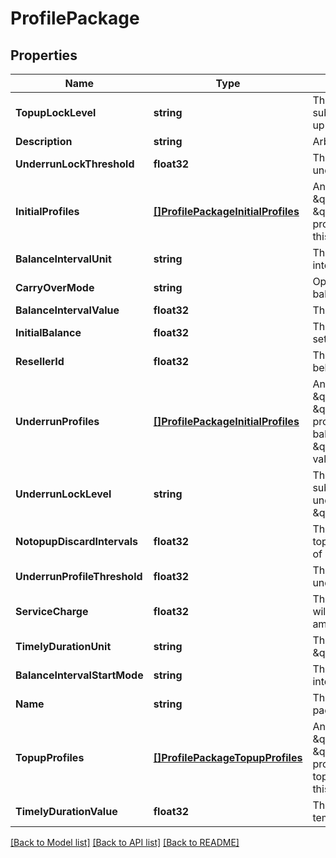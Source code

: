 # ProfilePackage

## Properties

Name | Type | Description | Notes
------------ | ------------- | ------------- | -------------
**TopupLockLevel** | **string** | The lock level to reset all customer&#39;s subscribers to after a successful top-up (usually 0). | 
**Description** | **string** | Arbitrary text. | [optional] 
**UnderrunLockThreshold** | **float32** | The balance threshold (in cents) for the underrun lock level to come into effect. | 
**InitialProfiles** | [**[]ProfilePackageInitialProfiles**](ProfilePackage_initial_profiles.md) | An array of objects with keys \&quot;profile_id\&quot; and \&quot;network_id\&quot; to create profile mappings from when applying this profile package to a customer. | 
**BalanceIntervalUnit** | **string** | The temporal unit for the balance interval. | 
**CarryOverMode** | **string** | Options to carry over the customer&#39;s balance to the next balance interval. | 
**BalanceIntervalValue** | **float32** | The balance interval in temporal units. | 
**InitialBalance** | **float32** | The initial balance (in cents) that will be set for the very first balance interval. | 
**ResellerId** | **float32** | The reseller id this profile package belongs to. | 
**UnderrunProfiles** | [**[]ProfilePackageInitialProfiles**](ProfilePackage_initial_profiles.md) | An array of objects with keys \&quot;profile_id\&quot; and \&quot;network_id\&quot; to create profile mappings from when the balance underruns the \&quot;underrun_profile_threshold\&quot; value. | 
**UnderrunLockLevel** | **string** | The lock level to set all customer&#39;s subscribers to in case the balance underruns \&quot;underrun_lock_threshold\&quot;. | 
**NotopupDiscardIntervals** | **float32** | The balance will be discarded if no top-up happened for the given number of balance interval units. | 
**UnderrunProfileThreshold** | **float32** | The balance threshold (in cents) for underrun profiles to come into effect. | 
**ServiceCharge** | **float32** | The service charge amount (in cents) will be subtracted from the voucher amount. | 
**TimelyDurationUnit** | **string** | The temporal unit for the \&quot;timely\&quot; interval. | 
**BalanceIntervalStartMode** | **string** | This mode determines when balance intervals start. | 
**Name** | **string** | The unique name of the profile package. | [optional] 
**TopupProfiles** | [**[]ProfilePackageTopupProfiles**](ProfilePackage_topup_profiles.md) | An array of objects with keys \&quot;profile_id\&quot; and \&quot;network_id\&quot; to create profile mappings from when a customer top-ups with a voucher associated with this profile package. | 
**TimelyDurationValue** | **float32** | The \&quot;timely\&quot; interval in temporal units. | 

[[Back to Model list]](../README.md#documentation-for-models) [[Back to API list]](../README.md#documentation-for-api-endpoints) [[Back to README]](../README.md)


